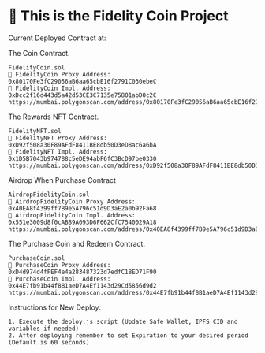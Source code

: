 # 🚀 This is the Fidelity Coin Project

Current Deployed Contract at:

The Coin Contract.
```
FidelityCoin.sol
📣 FidelityCoin Proxy Address: 0x80170Fe3fC29056aB6aa65cbE16f2791C030ebeC
📣 FidelityCoin Impl. Address: 0xDcc2f16d443d5a42d53CE3C7135e75801abD0c2C
https://mumbai.polygonscan.com/address/0x80170Fe3fC29056aB6aa65cbE16f2791C030ebeC#readProxyContract
```

The Rewards NFT Contract.
```
FidelityNFT.sol
📣 FidelityNFT Proxy Address: 0xD92f508a30F89AFdF8411BE8db50D3eD8ac6a6bA
📣 FidelityNFT Impl. Address: 0x1D5B7043b974788c5eDE94abF6fC3BcD97be0330
https://mumbai.polygonscan.com/address/0xD92f508a30F89AFdF8411BE8db50D3eD8ac6a6bA#readProxyContract
```

Airdrop When Purchase Contract
```
AirdropFidelityCoin.sol
📣 AirdropFidelityCoin Proxy Address: 0x40EA8f4399ff7B9e5A796c51d9D3aE2a0b92Fa68
📣 AirdropFidelityCoin Impl. Address: 0x551e3009d8f0cAB89A093D6F662CfC7540029A18
https://mumbai.polygonscan.com/address/0x40EA8f4399ff7B9e5A796c51d9D3aE2a0b92Fa68#readProxyContract
```

The Purchase Coin and Redeem Contract.
```
PurchaseCoin.sol
📣 PurchaseCoin Proxy Address: 0xD4d974d4fFEF4e4a283487323d7edfC18ED71F90
📣 PurchaseCoin Impl. Address: 0x44E7fb91b44f8B1aeD7A4Ef1143d29Cd5856d9d2
https://mumbai.polygonscan.com/address/0x44E7fb91b44f8B1aeD7A4Ef1143d29Cd5856d9d2#readProxyContract
```

Instructions for New Deploy:
```
1. Execute the deploy.js script (Update Safe Wallet, IPFS CID and variables if needed)
2. After deploying remember to set Expiration to your desired period (Default is 60 seconds)
```